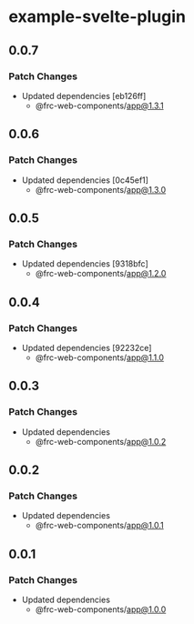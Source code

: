 # example-svelte-plugin

## 0.0.7

### Patch Changes

- Updated dependencies [eb126ff]
  - @frc-web-components/app@1.3.1

## 0.0.6

### Patch Changes

- Updated dependencies [0c45ef1]
  - @frc-web-components/app@1.3.0

## 0.0.5

### Patch Changes

- Updated dependencies [9318bfc]
  - @frc-web-components/app@1.2.0

## 0.0.4

### Patch Changes

- Updated dependencies [92232ce]
  - @frc-web-components/app@1.1.0

## 0.0.3

### Patch Changes

- Updated dependencies
  - @frc-web-components/app@1.0.2

## 0.0.2

### Patch Changes

- Updated dependencies
  - @frc-web-components/app@1.0.1

## 0.0.1

### Patch Changes

- Updated dependencies
  - @frc-web-components/app@1.0.0

